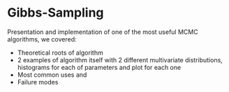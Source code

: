# Gibbs-Sampling

Presentation and implementation of one of the most useful MCMC algorithms, we covered:

- Theoretical roots of algorithm
- 2 examples of algorithm itself with 2 different multivariate distributions, histograms for each of parameters 
    and plot for each one
- Most common uses and
- Failure modes
